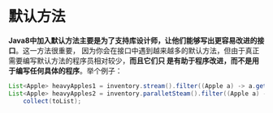 默认方法
================================================================================
**Java8中加入默认方法主要是为了支持库设计师，让他们能够写出更容易改进的接口**。这一方法很重要，
因为你会在接口中遇到越来越多的默认方法，但由于真正需要编写默认方法的程序员相对较少，**而且它们只
是有助于程序改进，而不是用于编写任何具体的程序**。举个例子：
```java
List<Apple> heavyApples1 = inventory.stream().filter((Apple a) -> a.getWeight() > 150).collect(toList());
List<Apple> heavyApples2 = inventory.paralletSteam().filter((Apple a) -> a.getWeight() > 150).
    collect(toList);
```
